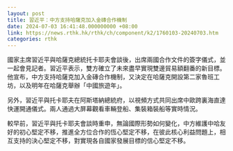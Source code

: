 ```yaml
---
layout: post
title: 習近平：中方支持哈薩克加入金磚合作機制
date: 2024-07-03 16:41:48.000000000 +08:00
link: https://news.rthk.hk/rthk/ch/component/k2/1760103-20240703.htm
categories: rthk
---
```


國家主席習近平與哈薩克總統托卡耶夫會談後，出席兩國合作文件的簽字儀式，並一起會見記者。習近平表示，雙方確立了未來盡早實現雙邊貿易額翻番的新目標。他宣布，中方支持哈薩克加入金磚合作機制，又決定在哈薩克開設第二家魯班工坊，以及明年在哈薩克舉辦「中國旅遊年」。

另外，習近平與托卡耶夫在阿斯塔納總統府，以視頻方式共同出席中歐跨裏海直達快運開通儀式。兩人通過大屏幕觀看車輛登船、集裝箱裝船等實時情況。

較早前，習近平與托卡耶夫會談時重申，無論國際形勢如何變化，中方維護中哈友好的初心堅定不移，推進全方位合作的恆心堅定不移，在彼此核心利益問題上，相互支持的決心堅定不移，對實現各自國家發展目標的信心堅定不移。
